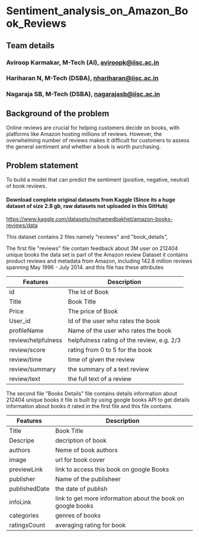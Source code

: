 # Sentiment_analysis_on_Amazon_Book_Reviews

## Team details
### Aviroop Karmakar, M-Tech (AI), aviroopk@iisc.ac.in
### Hariharan N, M-Tech (DSBA), nhariharan@iisc.ac.in
### Nagaraja SB, M-Tech (DSBA), nagarajasb@iisc.ac.in

## Background of the problem
Online reviews are crucial for helping customers decide on books, with platforms like Amazon hosting millions of reviews. However, the overwhelming number of reviews makes it difficult for customers to assess the general sentiment and whether a book is worth purchasing.

## Problem statement
To build a model that can predict the sentiment (positive, negative, neutral) of book reviews.

#### Download complete original datasets from Kaggle (Since its a huge dataset of size 2.8 gb, raw datasets not uploaded in this GitHub)
https://www.kaggle.com/datasets/mohamedbakhet/amazon-books-reviews/data

This dataset contains 2 files namely "reviews" and "book_details",

The first file "reviews" file contain feedback about 3M user on 212404 unique books the data set is part of the Amazon review Dataset it contains product reviews and metadata from Amazon, including 142.8 million reviews spanning May 1996 - July 2014.
and this file has these attributes

Features	          |    Description
------------------- | ---------------------
id	                |   The Id of Book
Title	              |   Book Title
Price	              |   The price of Book
User_id	            |   Id of the user who rates the book
profileName	        |   Name of the user who rates the book
review/helpfulness	|   helpfulness rating of the review, e.g. 2/3
review/score	      |   rating from 0 to 5 for the book
review/time	        |   time of given the review
review/summary	    |   the summary of a text review
review/text	        |   the full text of a review


The second file "Books Details" file contains details information about 212404 unique books it file is built by using
google books API to get details information about books it rated in the first file
and this file contains

Features	        |  Description
----------------- | -----------------
Title	            |  Book Title
Descripe	        |  decription of book
authors	          |  Neme of book authors
image	            |  url for book cover
previewLink	      |  link to access this book on google Books
publisher	        |  Name of the publisheer
publishedDate	    |  the date of publish
infoLink	        |  link to get more information about the book on google books
categories	      |  genres of books
ratingsCount	    |  averaging rating for book
